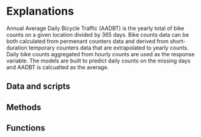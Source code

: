 # Explanations

Annual Average Daily Bicycle Traffic (AADBT) is the yearly total of bike counts on a given location divided by 365 days. Bike counts data can be both calculated from permenant counters data and derived from short-duration temporary counters data that are extrapolated to yearly counts. Daily bike counts aggregated from hourly counts are used as the response variable. The models are built to predict daily counts on the missing days and AADBT is calcualted as the average. 

## Data and scripts



## Methods


## Functions
